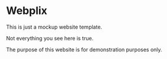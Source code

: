 # Webplix

This is just a mockup website template.

Not everything you see here is true.

The purpose of this website is for demonstration purposes only.